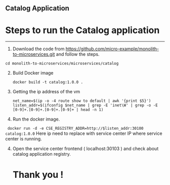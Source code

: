 ## Catalog Application


# Steps to run the Catalog application  
--------------------------------------------  
1. Download the code from https://github.com/micro-example/monolith-to-microservices.git and follow the steps.

  ``` cd monolith-to-microservices/microservices/catalog ```

2. Build Docker image

   ``` docker build -t catalog:1.0.0 . ```

3. Getting the ip address of the vm
   ```
   net_name=$(ip -o -4 route show to default | awk '{print $5}')
   listen_addr=$(ifconfig $net_name | grep -E 'inet\W' | grep -o -E [0-9]+.[0-9]+.[0-9]+.[0-9]+ | head -n 1)
   ```

4. Run the docker image. 
 
  ```  docker run -d -e CSE_REGISTRY_ADDR=http://$listen_addr:30100 catalog:1.0.0 ```
   Here ip need to replace with service center IP where service center is running.  
   
4. Open the service center frontend ( localhost:30103 ) and check about catalog application registry.
   
   # Thank you !
